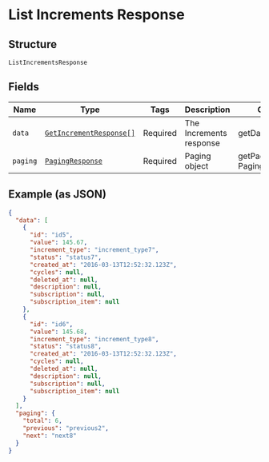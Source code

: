 
# List Increments Response

## Structure

`ListIncrementsResponse`

## Fields

| Name | Type | Tags | Description | Getter | Setter |
|  --- | --- | --- | --- | --- | --- |
| `data` | [`GetIncrementResponse[]`](../../doc/models/get-increment-response.md) | Required | The Increments response | getData(): array | setData(array data): void |
| `paging` | [`PagingResponse`](../../doc/models/paging-response.md) | Required | Paging object | getPaging(): PagingResponse | setPaging(PagingResponse paging): void |

## Example (as JSON)

```json
{
  "data": [
    {
      "id": "id5",
      "value": 145.67,
      "increment_type": "increment_type7",
      "status": "status7",
      "created_at": "2016-03-13T12:52:32.123Z",
      "cycles": null,
      "deleted_at": null,
      "description": null,
      "subscription": null,
      "subscription_item": null
    },
    {
      "id": "id6",
      "value": 145.68,
      "increment_type": "increment_type8",
      "status": "status8",
      "created_at": "2016-03-13T12:52:32.123Z",
      "cycles": null,
      "deleted_at": null,
      "description": null,
      "subscription": null,
      "subscription_item": null
    }
  ],
  "paging": {
    "total": 6,
    "previous": "previous2",
    "next": "next8"
  }
}
```

